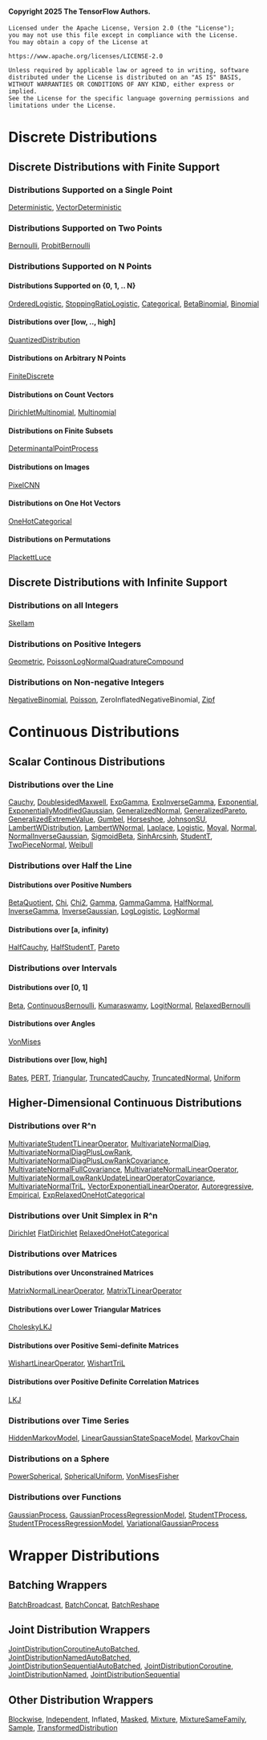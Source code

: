 #### Copyright 2025 The TensorFlow Authors.

```none
Licensed under the Apache License, Version 2.0 (the "License");
you may not use this file except in compliance with the License.
You may obtain a copy of the License at

https://www.apache.org/licenses/LICENSE-2.0

Unless required by applicable law or agreed to in writing, software
distributed under the License is distributed on an "AS IS" BASIS,
WITHOUT WARRANTIES OR CONDITIONS OF ANY KIND, either express or implied.
See the License for the specific language governing permissions and
limitations under the License.
```

# Discrete Distributions

## Discrete Distributions with Finite Support

### Distributions Supported on a Single Point

[Deterministic](https://www.tensorflow.org/probability/api_docs/python/tfp/distributions/Deterministic),
[VectorDeterministic](https://www.tensorflow.org/probability/api_docs/python/tfp/distributions/VectorDeterministic)

### Distributions Supported on Two Points

[Bernoulli](https://www.tensorflow.org/probability/api_docs/python/tfp/distributions/Bernoulli),
[ProbitBernoulli](https://www.tensorflow.org/probability/api_docs/python/tfp/distributions/ProbitBernoulli)

### Distributions Supported on N Points

#### Distributions Supported on {0, 1, .. N}

[OrderedLogistic](https://www.tensorflow.org/probability/api_docs/python/tfp/distributions/OrderedLogistic),
[StoppingRatioLogistic](https://www.tensorflow.org/probability/api_docs/python/tfp/distributions/StoppingRatioLogistic),
[Categorical](https://www.tensorflow.org/probability/api_docs/python/tfp/distributions/Categorical),
[BetaBinomial](https://www.tensorflow.org/probability/api_docs/python/tfp/distributions/BetaBinomial),
[Binomial](https://www.tensorflow.org/probability/api_docs/python/tfp/distributions/Binomial)

#### Distributions over [low, .., high]

[QuantizedDistribution](https://www.tensorflow.org/probability/api_docs/python/tfp/distributions/QuantizedDistribution)

#### Distributions on Arbitrary N Points

[FiniteDiscrete](https://www.tensorflow.org/probability/api_docs/python/tfp/distributions/FiniteDiscrete)

#### Distributions on Count Vectors

[DirichletMultinomial](https://www.tensorflow.org/probability/api_docs/python/tfp/distributions/DirichletMultinomial),
[Multinomial](https://www.tensorflow.org/probability/api_docs/python/tfp/distributions/Multinomial)

#### Distributions on Finite Subsets

[DeterminantalPointProcess](https://www.tensorflow.org/probability/api_docs/python/tfp/distributions/DeterminantalPointProcess)

#### Distributions on Images

[PixelCNN](https://www.tensorflow.org/probability/api_docs/python/tfp/distributions/PixelCNN)

#### Distributions on One Hot Vectors

[OneHotCategorical](https://www.tensorflow.org/probability/api_docs/python/tfp/distributions/OneHotCategorical)

#### Distributions on Permutations

[PlackettLuce](https://www.tensorflow.org/probability/api_docs/python/tfp/distributions/PlackettLuce)

## Discrete Distributions with Infinite Support

### Distributions on all Integers

[Skellam](https://www.tensorflow.org/probability/api_docs/python/tfp/distributions/Skellam)

### Distributions on Positive Integers

[Geometric](https://www.tensorflow.org/probability/api_docs/python/tfp/distributions/Geometric),
[PoissonLogNormalQuadratureCompound](https://www.tensorflow.org/probability/api_docs/python/tfp/distributions/PoissonLogNormalQuadratureCompound)

### Distributions on Non-negative Integers

[NegativeBinomial](https://www.tensorflow.org/probability/api_docs/python/tfp/distributions/NegativeBinomial),
[Poisson](https://www.tensorflow.org/probability/api_docs/python/tfp/distributions/Poisson),
ZeroInflatedNegativeBinomial,
[Zipf](https://www.tensorflow.org/probability/api_docs/python/tfp/distributions/Zipf)

# Continuous Distributions

## Scalar Continous Distributions

### Distributions over the Line

[Cauchy](https://www.tensorflow.org/probability/api_docs/python/tfp/distributions/Cauchy),
[DoublesidedMaxwell](https://www.tensorflow.org/probability/api_docs/python/tfp/distributions/DoublesidedMaxwell),
[ExpGamma](https://www.tensorflow.org/probability/api_docs/python/tfp/distributions/ExpGamma),
[ExpInverseGamma](https://www.tensorflow.org/probability/api_docs/python/tfp/distributions/ExpInverseGamma),
[Exponential](https://www.tensorflow.org/probability/api_docs/python/tfp/distributions/Exponential),
[ExponentiallyModifiedGaussian](https://www.tensorflow.org/probability/api_docs/python/tfp/distributions/ExponentiallyModifiedGaussian),
[GeneralizedNormal](https://www.tensorflow.org/probability/api_docs/python/tfp/distributions/GeneralizedNormal),
[GeneralizedPareto](https://www.tensorflow.org/probability/api_docs/python/tfp/distributions/GeneralizedPareto),
[GeneralizedExtremeValue](https://www.tensorflow.org/probability/api_docs/python/tfp/distributions/GeneralizedExtremeValue),
[Gumbel](https://www.tensorflow.org/probability/api_docs/python/tfp/distributions/Gumbel),
[Horseshoe](https://www.tensorflow.org/probability/api_docs/python/tfp/distributions/Horseshoe),
[JohnsonSU](https://www.tensorflow.org/probability/api_docs/python/tfp/distributions/JohnsonSU),
[LambertWDistribution](https://www.tensorflow.org/probability/api_docs/python/tfp/distributions/LambertWDistribution),
[LambertWNormal](https://www.tensorflow.org/probability/api_docs/python/tfp/distributions/LambertWNormal),
[Laplace](https://www.tensorflow.org/probability/api_docs/python/tfp/distributions/Laplace),
[Logistic](https://www.tensorflow.org/probability/api_docs/python/tfp/distributions/Logistic),
[Moyal](https://www.tensorflow.org/probability/api_docs/python/tfp/distributions/Moyal),
[Normal](https://www.tensorflow.org/probability/api_docs/python/tfp/distributions/Normal),
[NormalInverseGaussian](https://www.tensorflow.org/probability/api_docs/python/tfp/distributions/NormalInverseGaussian),
[SigmoidBeta](https://www.tensorflow.org/probability/api_docs/python/tfp/distributions/SigmoidBeta),
[SinhArcsinh](https://www.tensorflow.org/probability/api_docs/python/tfp/distributions/SinhArcsinh),
[StudentT](https://www.tensorflow.org/probability/api_docs/python/tfp/distributions/StudentT),
[TwoPieceNormal](https://www.tensorflow.org/probability/api_docs/python/tfp/distributions/TwoPieceNormal),
[Weibull](https://www.tensorflow.org/probability/api_docs/python/tfp/distributions/Weibull)

### Distributions over Half the Line

#### Distributions over Positive Numbers

[BetaQuotient](https://www.tensorflow.org/probability/api_docs/python/tfp/distributions/BetaQuotient),
[Chi](https://www.tensorflow.org/probability/api_docs/python/tfp/distributions/Chi),
[Chi2](https://www.tensorflow.org/probability/api_docs/python/tfp/distributions/Chi2),
[Gamma](https://www.tensorflow.org/probability/api_docs/python/tfp/distributions/Gamma),
[GammaGamma](https://www.tensorflow.org/probability/api_docs/python/tfp/distributions/GammaGamma),
[HalfNormal](https://www.tensorflow.org/probability/api_docs/python/tfp/distributions/HalfNormal),
[InverseGamma](https://www.tensorflow.org/probability/api_docs/python/tfp/distributions/InverseGamma),
[InverseGaussian](https://www.tensorflow.org/probability/api_docs/python/tfp/distributions/InverseGaussian),
[LogLogistic](https://www.tensorflow.org/probability/api_docs/python/tfp/distributions/LogLogistic),
[LogNormal](https://www.tensorflow.org/probability/api_docs/python/tfp/distributions/LogNormal)

#### Distributions over [a, infinity)

[HalfCauchy](https://www.tensorflow.org/probability/api_docs/python/tfp/distributions/HalfCauchy),
[HalfStudentT](https://www.tensorflow.org/probability/api_docs/python/tfp/distributions/HalfStudentT),
[Pareto](https://www.tensorflow.org/probability/api_docs/python/tfp/distributions/Pareto)

### Distributions over Intervals

#### Distributions over [0, 1]

[Beta](https://www.tensorflow.org/probability/api_docs/python/tfp/distributions/Beta),
[ContinuousBernoulli](https://www.tensorflow.org/probability/api_docs/python/tfp/distributions/ContinuousBernoulli),
[Kumaraswamy](https://www.tensorflow.org/probability/api_docs/python/tfp/distributions/Kumaraswamy),
[LogitNormal](https://www.tensorflow.org/probability/api_docs/python/tfp/distributions/LogitNormal),
[RelaxedBernoulli](https://www.tensorflow.org/probability/api_docs/python/tfp/distributions/RelaxedBernoulli)

#### Distributions over Angles

[VonMises](https://www.tensorflow.org/probability/api_docs/python/tfp/distributions/VonMises)

#### Distributions over [low, high]

[Bates](https://www.tensorflow.org/probability/api_docs/python/tfp/distributions/Bates),
[PERT](https://www.tensorflow.org/probability/api_docs/python/tfp/distributions/PERT),
[Triangular](https://www.tensorflow.org/probability/api_docs/python/tfp/distributions/Triangular),
[TruncatedCauchy](https://www.tensorflow.org/probability/api_docs/python/tfp/distributions/TruncatedCauchy),
[TruncatedNormal](https://www.tensorflow.org/probability/api_docs/python/tfp/distributions/TruncatedNormal),
[Uniform](https://www.tensorflow.org/probability/api_docs/python/tfp/distributions/Uniform)

## Higher-Dimensional Continuous Distributions

### Distributions over R^n

[MultivariateStudentTLinearOperator](https://www.tensorflow.org/probability/api_docs/python/tfp/distributions/MultivariateStudentTLinearOperator),
[MultivariateNormalDiag](https://www.tensorflow.org/probability/api_docs/python/tfp/distributions/MultivariateNormalDiag),
[MultivariateNormalDiagPlusLowRank](https://www.tensorflow.org/probability/api_docs/python/tfp/distributions/MultivariateNormalDiagPlusLowRank),
[MultivariateNormalDiagPlusLowRankCovariance](https://www.tensorflow.org/probability/api_docs/python/tfp/distributions/MultivariateNormalDiagPlusLowRankCovariance),
[MultivariateNormalFullCovariance](https://www.tensorflow.org/probability/api_docs/python/tfp/distributions/MultivariateNormalFullCovariance),
[MultivariateNormalLinearOperator](https://www.tensorflow.org/probability/api_docs/python/tfp/distributions/MultivariateNormalLinearOperator),
[MultivariateNormalLowRankUpdateLinearOperatorCovariance](https://www.tensorflow.org/probability/api_docs/python/tfp/distributions/MultivariateNormalLowRankUpdateLinearOperatorCovariance),
[MultivariateNormalTriL](https://www.tensorflow.org/probability/api_docs/python/tfp/distributions/MultivariateNormalTriL),
[VectorExponentialLinearOperator](https://www.tensorflow.org/probability/api_docs/python/tfp/distributions/VectorExponentialLinearOperator),
[Autoregressive](https://www.tensorflow.org/probability/api_docs/python/tfp/distributions/Autoregressive),
[Empirical](https://www.tensorflow.org/probability/api_docs/python/tfp/distributions/Empirical),
[ExpRelaxedOneHotCategorical](https://www.tensorflow.org/probability/api_docs/python/tfp/distributions/ExpRelaxedOneHotCategorical)

### Distributions over Unit Simplex in R^n

[Dirichlet](https://www.tensorflow.org/probability/api_docs/python/tfp/distributions/Dirichlet)
[FlatDirichlet](https://www.tensorflow.org/probability/api_docs/python/tfp/distributions/FlatDirichlet)
[RelaxedOneHotCategorical](https://www.tensorflow.org/probability/api_docs/python/tfp/distributions/RelaxedOneHotCategorical)

### Distributions over Matrices

#### Distributions over Unconstrained Matrices

[MatrixNormalLinearOperator](https://www.tensorflow.org/probability/api_docs/python/tfp/distributions/MatrixNormalLinearOperator),
[MatrixTLinearOperator](https://www.tensorflow.org/probability/api_docs/python/tfp/distributions/MatrixTLinearOperator)

#### Distributions over Lower Triangular Matrices

[CholeskyLKJ](https://www.tensorflow.org/probability/api_docs/python/tfp/distributions/CholeskyLKJ)

#### Distributions over Positive Semi-definite Matrices

[WishartLinearOperator](https://www.tensorflow.org/probability/api_docs/python/tfp/distributions/WishartLinearOperator),
[WishartTriL](https://www.tensorflow.org/probability/api_docs/python/tfp/distributions/WishartTriL)

#### Distributions over Positive Definite Correlation Matrices

[LKJ](https://www.tensorflow.org/probability/api_docs/python/tfp/distributions/LKJ)

### Distributions over Time Series

[HiddenMarkovModel](https://www.tensorflow.org/probability/api_docs/python/tfp/distributions/HiddenMarkovModel),
[LinearGaussianStateSpaceModel](https://www.tensorflow.org/probability/api_docs/python/tfp/distributions/LinearGaussianStateSpaceModel),
[MarkovChain](https://www.tensorflow.org/probability/api_docs/python/tfp/distributions/MarkovChain)

### Distributions on a Sphere

[PowerSpherical](https://www.tensorflow.org/probability/api_docs/python/tfp/distributions/PowerSpherical),
[SphericalUniform](https://www.tensorflow.org/probability/api_docs/python/tfp/distributions/SphericalUniform),
[VonMisesFisher](https://www.tensorflow.org/probability/api_docs/python/tfp/distributions/VonMisesFisher)

### Distributions over Functions

[GaussianProcess](https://www.tensorflow.org/probability/api_docs/python/tfp/distributions/GaussianProcess),
[GaussianProcessRegressionModel](https://www.tensorflow.org/probability/api_docs/python/tfp/distributions/GaussianProcessRegressionModel),
[StudentTProcess](https://www.tensorflow.org/probability/api_docs/python/tfp/distributions/StudentTProcess),
[StudentTProcessRegressionModel](https://www.tensorflow.org/probability/api_docs/python/tfp/distributions/StudentTProcessRegressionModel),
[VariationalGaussianProcess](https://www.tensorflow.org/probability/api_docs/python/tfp/distributions/VariationalGaussianProcess)

# Wrapper Distributions

## Batching Wrappers

[BatchBroadcast](https://www.tensorflow.org/probability/api_docs/python/tfp/distributions/BatchBroadcast),
[BatchConcat](https://www.tensorflow.org/probability/api_docs/python/tfp/distributions/BatchConcat),
[BatchReshape](https://www.tensorflow.org/probability/api_docs/python/tfp/distributions/BatchReshape)

## Joint Distribution Wrappers

[JointDistributionCoroutineAutoBatched](https://www.tensorflow.org/probability/api_docs/python/tfp/distributions/JointDistributionCoroutineAutoBatched),
[JointDistributionNamedAutoBatched](https://www.tensorflow.org/probability/api_docs/python/tfp/distributions/JointDistributionNamedAutoBatched),
[JointDistributionSequentialAutoBatched](https://www.tensorflow.org/probability/api_docs/python/tfp/distributions/JointDistributionSequentialAutoBatched),
[JointDistributionCoroutine](https://www.tensorflow.org/probability/api_docs/python/tfp/distributions/JointDistributionCoroutine),
[JointDistributionNamed](https://www.tensorflow.org/probability/api_docs/python/tfp/distributions/JointDistributionNamed),
[JointDistributionSequential](https://www.tensorflow.org/probability/api_docs/python/tfp/distributions/JointDistributionSequential)

## Other Distribution Wrappers

[Blockwise](https://www.tensorflow.org/probability/api_docs/python/tfp/distributions/Blockwise),
[Independent](https://www.tensorflow.org/probability/api_docs/python/tfp/distributions/Independent),
Inflated,
[Masked](https://www.tensorflow.org/probability/api_docs/python/tfp/distributions/Masked),
[Mixture](https://www.tensorflow.org/probability/api_docs/python/tfp/distributions/Mixture),
[MixtureSameFamily](https://www.tensorflow.org/probability/api_docs/python/tfp/distributions/MixtureSameFamily),
[Sample](https://www.tensorflow.org/probability/api_docs/python/tfp/distributions/Sample),
[TransformedDistribution](https://www.tensorflow.org/probability/api_docs/python/tfp/distributions/TransformedDistribution)

